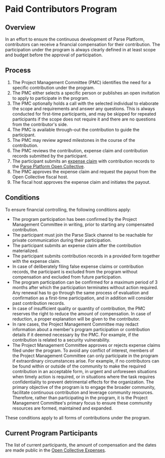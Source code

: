 # Paid Contributors Program

## Overview

In an effort to ensure the continuous development of Parse Platform, contributors can receive a financial compensation for their contribution. The participation under the program is always clearly defined in at least scope and budget before the approval of participation.

## Process

1. The Project Management Committee (PMC) identifies the need for a specific contribution under the program.
2. The PMC either selects a specific person or publishes an open invitation to apply to participate in the program.
3. The PMC optionally holds a call with the selected individual to elaborate the scope and requirements and answer any questions. This is always conducted for first-time participants, and may be skipped for repeated participants if the scope does not require it and there are no questions from the contributor's side.
4. The PMC is available through-out the contribution to guide the participant.
5. The PMC may review agreed milestones in the course of the contribution.
6. The PMC reviews the contribution, expense claim and contribution records submitted by the participant.
7. The participant submits an [expense claim](https://opencollective.com/parse-server/expenses/new) with contribution records to the [Parse Platform Open Collective](https://opencollective.com/parse-server).
8. The PMC approves the expense claim and request the payout from the Open Collective fiscal host.
9. The fiscal host approves the expense claim and initiates the payout.

## Conditions

To ensure financial controlling, the following conditions apply:
- The program participation has been confirmed by the Project Management Committee in writing, prior to starting any compensated contribution.
- The participant must join the Parse Slack channel to be reachable for private communication during their participation.
- The participant submits an expense claim after the contribution materialized.
- The participant submits contribution records in a provided form together with the expense claim.
- In case of deliberately filing false expense claims or contribution records, the participant is excluded from the program without compensation and excluded from future participation.
- The program participation can be confirmed for a maximum period of 3 months after which the participation terminates without action required. Any renewal has to go through the same process of evaluation and confirmation as a first-time participation, and in addition will consider past contribution records.
- In case of insufficient quality or quantity of contribution, the PMC reserves the right to reduce the amount of compensation. In case of reduction, a proper explanation will be given to the contributor.
- In rare cases, the Project Management Committee may redact information about a member's program participation or contribution details if it deemed necessary by the PMC. For example, if the contribution is related to a security vulnerability.
- The Project Management Committee approves or rejects expense claims filed under the program. To avoid any conflict of interest, members of the Project Management Committee can only participate in the program if extraordinary circumstances arise. For example, if no contributors can be found within or outside of the community to make the required contribution in an acceptable form, in urgent and unforeseen situations when timely action is required, or in situations where the task requires confidentiality to prevent detrimental effects for the organization. The primary objective of the program is to engage the broader community, facilitate continuous contribution and leverage community resources. Therefore, rather than participating in the program, it is the Project Management Committee's primary focus to ensure these community resources are formed, maintained and expanded.

These conditions apply to all forms of contributions under the program.
## Current Program Participants

The list of current participants, the amount of compensation and the dates are made public in the [Open Collective Expenses](https://opencollective.com/parse-server/expenses?type=INVOICE).